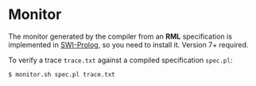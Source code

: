 # Monitor

The monitor generated by the compiler from an **RML** specification is implemented in [SWI-Prolog](http://www.swi-prolog.org/), so you need to install it. Version 7+ required.

To verify a trace `trace.txt` against a compiled specification `spec.pl`:

    $ monitor.sh spec.pl trace.txt
